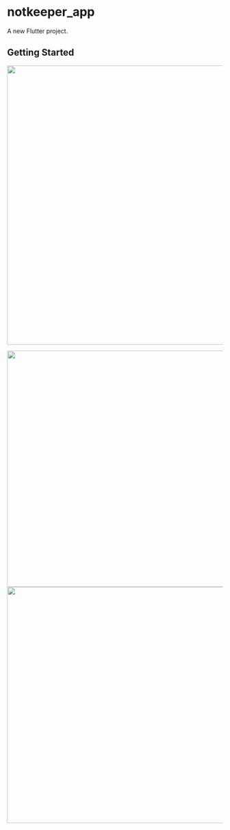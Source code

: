 # notkeeper_app

A new Flutter project.

## Getting Started

<img src="https://user-images.githubusercontent.com/111557931/202268294-1a752d20-fd67-42cb-b241-eddc90f1092a.mp4" style=" height:650px; " data-target="animated-image.originalImage">

<img src="https://user-images.githubusercontent.com/111557931/202268305-b0f3d8a6-d599-4d9f-bf22-5a5f45711653.jpg" style=" height:550px; " data-target="animated-image.originalImage">   <img src="https://user-images.githubusercontent.com/111557931/202268316-3a16c1ea-3e8d-42ad-8d0f-565793fa9d07.jpg" style=" height:550px; " data-target="animated-image.originalImage">

